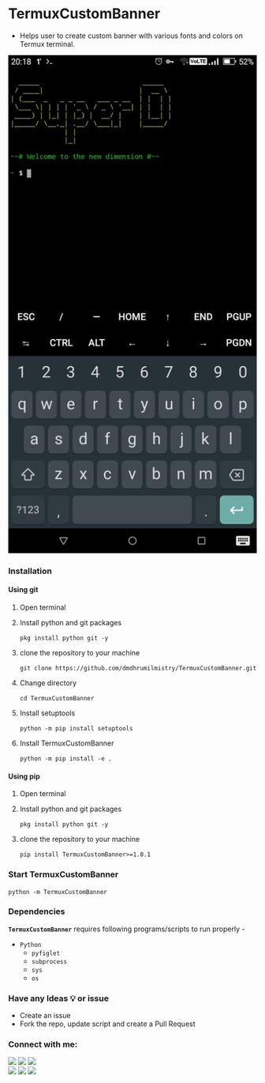 # TermuxCustomBanner
- Helps user to create custom banner with various fonts and colors on Termux terminal.

![Image](https://github.com/dmdhrumilmistry/TermuxCustomBanner/blob/main/.images/%231_TermuxCustomBanner.png?raw=true)

### Installation

#### Using git

1. Open terminal

2. Install python and git packages
   ```
   pkg install python git -y
   ```
   
3. clone the repository to your machine
   ```
   git clone https://github.com/dmdhrumilmistry/TermuxCustomBanner.git
   ```
4. Change directory
   ```
   cd TermuxCustomBanner
   ```
   
5. Install setuptools
   ```
   python -m pip install setuptools
   ```

6. Install TermuxCustomBanner
   ```
   python -m pip install -e .
   ```

#### Using pip

1. Open terminal

2. Install python and git packages
   ```
   pkg install python git -y
   ```
   
3. clone the repository to your machine
   ```
   pip install TermuxCustomBanner>=1.0.1
   ```


### Start TermuxCustomBanner

 ```
 python -m TermuxCustomBanner
 ```

### Dependencies

   **`TermuxCustomBanner`** requires following programs/scripts to run properly -
   - `Python`
      - `pyfiglet`
      - `subprocess`
      - `sys`
      - `os`
      

### Have any Ideas 💡 or issue
- Create an issue
- Fork the repo, update script and create a Pull Request
       
       
 ### Connect with me:
  
  <p align ="left">
    <a href = "https://github.com/dmdhrumilmistry" target="_blank"><img src = "https://img.shields.io/badge/Github-dmdhrumilmistry-333"></a>
    <a href = "https://www.instagram.com/dmdhrumilmistry/" target="_blank"><img src = "https://img.shields.io/badge/Instagram-dmdhrumilmistry-833ab4"></a>
    <a href = "https://twitter.com/dmdhrumilmistry" target="_blank"><img src = "https://img.shields.io/badge/Twitter-dmdhrumilmistry-4078c0"></a><br>
    <a href = "https://dhrumilmistrywrites.blogspot.com/" target="_blank"><img src = "https://img.shields.io/badge/YouTube-Dhrumil%20Mistry-critical"></a>
    <a href = "https://www.youtube.com/channel/UChbjrRvbzgY3BIomUI55XDQ" target="_blank"><img src = "https://img.shields.io/badge/Blog-Dhrumil%20Mistry-bd2c00"></a>
    <a href = "https://www.linkedin.com/in/dhrumil-mistry-312966192/" target="_blank"><img src = "https://img.shields.io/badge/LinkedIn-Dhrumil%20Mistry-4078c0"></a><br>
   </p>
  

